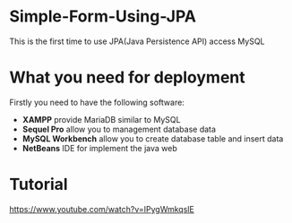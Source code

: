 # Simple-Form-Using-JPA
This is the first time to use JPA(Java Persistence API) access MySQL


# What you need for deployment
Firstly you need to have the following software:
- **XAMPP** provide MariaDB similar to MySQL
- **Sequel Pro** allow you to management database data
- **MySQL Workbench** allow you to create database table and insert data
- **NetBeans** IDE for implement the java web

# Tutorial
https://www.youtube.com/watch?v=IPygWmkqslE
